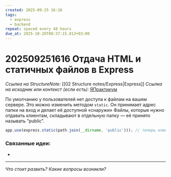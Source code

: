 ```yaml
---
created: 2025-09-25 16:16
tags:
  - express
  - backend
repeat: spaced every 48 hours
due_at: 2025-10-26T08:37:15.813+03:00
---
```

# 202509251616 Отдача HTML и статичных файлов в Express

*Ссылка на StructureNote:* [[02 Structure notes/Express|Express]]
*Ссылка на исходник или контекст (если есть):* [ЯПрактикум](https://practicum.yandex.ru/learn/backend-nodejs/courses/16b47298-e20d-4fde-9619-1ab305039a00/sprints/564238/topics/1839b729-54bc-4e2b-92a4-271a0d268cb8/lessons/e0ecf915-0eb2-4a80-af75-3839f6f95937/)

По умолчанию у пользователей нет доступа к файлам на вашем сервере. Это можно изменить методом `static`. Он принимает адрес папки на вход и делает её доступной «снаружи» Файлы, которые нужно отдавать клиентам, складывают в отдельную папку — её принято называть “public”.

```ts
app.use(express.static(path.join(__dirname, 'public'))); // теперь клиент имеет доступ только к публичным файлам
```

### Связанные идеи:

* 

---

*Что стоит развить? Какие вопросы возникли?*
